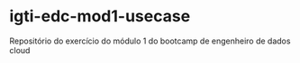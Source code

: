 # igti-edc-mod1-usecase
Repositório do exercício do módulo 1 do bootcamp de engenheiro de dados cloud
